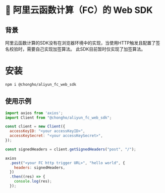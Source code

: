 # 🚀 阿里云函数计算（FC）的 Web SDK
## 背景

阿里云函数计算的SDK没有在浏览器环境中的实现，当使用HTTP触发且配置了签名校验时，需要自己实现加签算法。
此SDK目前暂时仅实现了加签算法。

# 安装

```bash
npm i @chongho/aliyun_fc_web_sdk
```

## 使用示例

```javascript
import axios from 'axios';
import Client from "@chongho/aliyun_fc_web_sdk";

const client = new Client({
  accessKeyID: "<your accessKeyID>",
  accessKeySecret: "<your accessKeySecret>",
});

const signedHeaders = client.getSignedHeaders("post", "/");

axios
  .post("<your FC http trigger URL>", "hello world", {
    headers: signedHeaders,
  })
  .then((res) => {
    console.log(res);
  });

```

